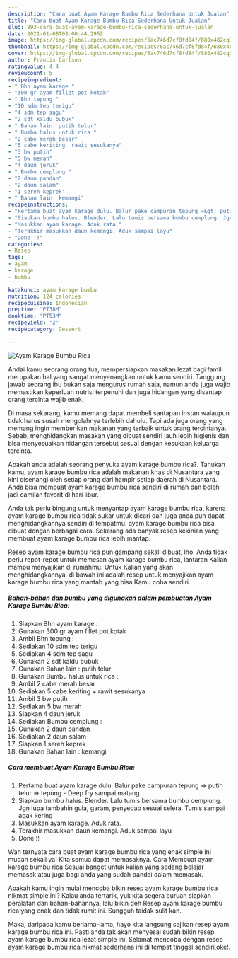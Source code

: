 ```yaml
---
description: "Cara buat Ayam Karage Bumbu Rica Sederhana Untuk Jualan"
title: "Cara buat Ayam Karage Bumbu Rica Sederhana Untuk Jualan"
slug: 993-cara-buat-ayam-karage-bumbu-rica-sederhana-untuk-jualan
date: 2021-01-08T08:00:44.296Z
image: https://img-global.cpcdn.com/recipes/6ac746d7cf8fd84f/680x482cq70/ayam-karage-bumbu-rica-foto-resep-utama.jpg
thumbnail: https://img-global.cpcdn.com/recipes/6ac746d7cf8fd84f/680x482cq70/ayam-karage-bumbu-rica-foto-resep-utama.jpg
cover: https://img-global.cpcdn.com/recipes/6ac746d7cf8fd84f/680x482cq70/ayam-karage-bumbu-rica-foto-resep-utama.jpg
author: Francis Carlson
ratingvalue: 4.4
reviewcount: 5
recipeingredient:
- " Bhn ayam karage "
- "300 gr ayam fillet pot kotak"
- " Bhn tepung "
- "10 sdm tep terigu"
- "4 sdm tep sagu"
- "2 sdt kaldu bubuk"
- " Bahan lain  putih telur"
- " Bumbu halus untuk rica "
- "2 cabe merah besar"
- "5 cabe keriting  rawit sesukanya"
- "3 bw putih"
- "5 bw merah"
- "4 daun jeruk"
- " Bumbu cemplung "
- "2 daun pandan"
- "2 daun salam"
- "1 sereh keprek"
- " Bahan lain  kemangi"
recipeinstructions:
- "Pertama buat ayam karage dulu. Balur pake campuran tepung =&gt; putih telur =&gt; tepung Deep fry sampai matang"
- "Siapkan bumbu halus. Blender. Lalu tumis bersama bumbu cemplung. Jgn lupa tambahin gula, garam, penyedap sesuai selera. Tumis sampai agak kering"
- "Masukkan ayam karage. Aduk rata."
- "Terakhir masukkan daun kemangi. Aduk sampai layu"
- "Done !!"
categories:
- Resep
tags:
- ayam
- karage
- bumbu

katakunci: ayam karage bumbu 
nutrition: 124 calories
recipecuisine: Indonesian
preptime: "PT38M"
cooktime: "PT53M"
recipeyield: "2"
recipecategory: Dessert

---
```



![Ayam Karage Bumbu Rica](https://img-global.cpcdn.com/recipes/6ac746d7cf8fd84f/680x482cq70/ayam-karage-bumbu-rica-foto-resep-utama.jpg)

Andai kamu seorang orang tua, mempersiapkan masakan lezat bagi famili merupakan hal yang sangat menyenangkan untuk kamu sendiri. Tanggung jawab seorang ibu bukan saja mengurus rumah saja, namun anda juga wajib memastikan keperluan nutrisi terpenuhi dan juga hidangan yang disantap orang tercinta wajib enak.

Di masa  sekarang, kamu memang dapat membeli santapan instan walaupun tidak harus susah mengolahnya terlebih dahulu. Tapi ada juga orang yang memang ingin memberikan makanan yang terbaik untuk orang tercintanya. Sebab, menghidangkan masakan yang dibuat sendiri jauh lebih higienis dan bisa menyesuaikan hidangan tersebut sesuai dengan kesukaan keluarga tercinta. 



Apakah anda adalah seorang penyuka ayam karage bumbu rica?. Tahukah kamu, ayam karage bumbu rica adalah makanan khas di Nusantara yang kini disenangi oleh setiap orang dari hampir setiap daerah di Nusantara. Anda bisa membuat ayam karage bumbu rica sendiri di rumah dan boleh jadi camilan favorit di hari libur.

Anda tak perlu bingung untuk menyantap ayam karage bumbu rica, karena ayam karage bumbu rica tidak sukar untuk dicari dan juga anda pun dapat menghidangkannya sendiri di tempatmu. ayam karage bumbu rica bisa dibuat dengan berbagai cara. Sekarang ada banyak resep kekinian yang membuat ayam karage bumbu rica lebih mantap.

Resep ayam karage bumbu rica pun gampang sekali dibuat, lho. Anda tidak perlu repot-repot untuk memesan ayam karage bumbu rica, lantaran Kalian mampu menyajikan di rumahmu. Untuk Kalian yang akan menghidangkannya, di bawah ini adalah resep untuk menyajikan ayam karage bumbu rica yang mantab yang bisa Kamu coba sendiri.

<!--inarticleads1-->

##### Bahan-bahan dan bumbu yang digunakan dalam pembuatan Ayam Karage Bumbu Rica:

1. Siapkan  Bhn ayam karage :
1. Gunakan 300 gr ayam fillet pot kotak
1. Ambil  Bhn tepung :
1. Sediakan 10 sdm tep terigu
1. Sediakan 4 sdm tep sagu
1. Gunakan 2 sdt kaldu bubuk
1. Gunakan  Bahan lain : putih telur
1. Gunakan  Bumbu halus untuk rica :
1. Ambil 2 cabe merah besar
1. Sediakan 5 cabe keriting + rawit sesukanya
1. Ambil 3 bw putih
1. Sediakan 5 bw merah
1. Siapkan 4 daun jeruk
1. Sediakan  Bumbu cemplung :
1. Gunakan 2 daun pandan
1. Sediakan 2 daun salam
1. Siapkan 1 sereh keprek
1. Gunakan  Bahan lain : kemangi




<!--inarticleads2-->

##### Cara membuat Ayam Karage Bumbu Rica:

1. Pertama buat ayam karage dulu. Balur pake campuran tepung =&gt; putih telur =&gt; tepung - Deep fry sampai matang
1. Siapkan bumbu halus. Blender. Lalu tumis bersama bumbu cemplung. Jgn lupa tambahin gula, garam, penyedap sesuai selera. Tumis sampai agak kering
1. Masukkan ayam karage. Aduk rata.
1. Terakhir masukkan daun kemangi. Aduk sampai layu
1. Done !!




Wah ternyata cara buat ayam karage bumbu rica yang enak simple ini mudah sekali ya! Kita semua dapat memasaknya. Cara Membuat ayam karage bumbu rica Sesuai banget untuk kalian yang sedang belajar memasak atau juga bagi anda yang sudah pandai dalam memasak.

Apakah kamu ingin mulai mencoba bikin resep ayam karage bumbu rica nikmat simple ini? Kalau anda tertarik, yuk kita segera buruan siapkan peralatan dan bahan-bahannya, lalu bikin deh Resep ayam karage bumbu rica yang enak dan tidak rumit ini. Sungguh taidak sulit kan. 

Maka, daripada kamu berlama-lama, hayo kita langsung sajikan resep ayam karage bumbu rica ini. Pasti anda tak akan menyesal sudah bikin resep ayam karage bumbu rica lezat simple ini! Selamat mencoba dengan resep ayam karage bumbu rica nikmat sederhana ini di tempat tinggal sendiri,oke!.

